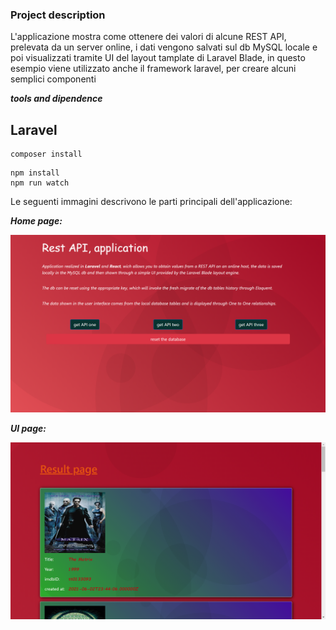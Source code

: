 ### Project description

L'applicazione mostra come ottenere dei valori di alcune REST API, prelevata da un server online, i dati vengono salvati sul db MySQL locale e poi visualizzati tramite UI del layout tamplate di Laravel Blade, in questo esempio viene utilizzato anche il framework laravel, per creare alcuni semplici componenti


***tools and dipendence***


## Laravel

```
composer install
```

```
npm install
npm run watch
```


Le seguenti immagini descrivono le parti principali dell'applicazione:


***Home page:***

![img not present](./homePage.png)

***UI page:***

![img not present](uiPage.png)
